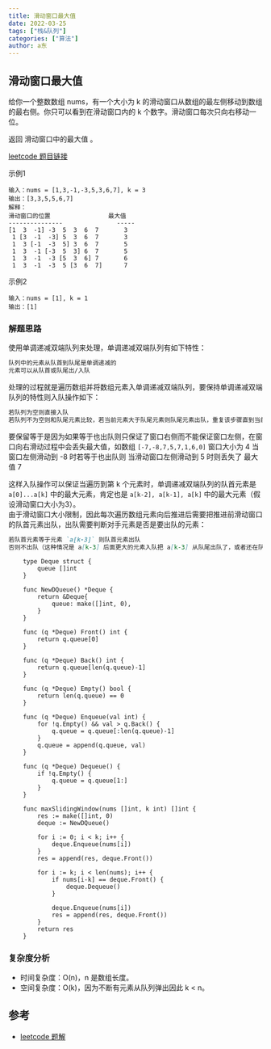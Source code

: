```yaml
---
title: 滑动窗口最大值
date: 2022-03-25
tags: ["栈&队列"]
categories: ["算法"]
author: a东
---
```


##  滑动窗口最大值
给你一个整数数组 nums，有一个大小为 k 的滑动窗口从数组的最左侧移动到数组的最右侧。你只可以看到在滑动窗口内的 k 个数字。滑动窗口每次只向右移动一位。

返回 滑动窗口中的最大值 。

[leetcode 题目链接](https://leetcode-cn.com/problems/evaluate-reverse-polish-notation/)

示例1
```
输入：nums = [1,3,-1,-3,5,3,6,7], k = 3
输出：[3,3,5,5,6,7]
解释：
滑动窗口的位置                最大值
---------------               -----
[1  3  -1] -3  5  3  6  7       3
 1 [3  -1  -3] 5  3  6  7       3
 1  3 [-1  -3  5] 3  6  7       5
 1  3  -1 [-3  5  3] 6  7       5
 1  3  -1  -3 [5  3  6] 7       6
 1  3  -1  -3  5 [3  6  7]      7
```

示例2
```
输入：nums = [1], k = 1
输出：[1]
```
<!-- more -->


### 解题思路
使用单调递减双端队列来处理，单调递减双端队列有如下特性：

```markdown
队列中的元素从队首到队尾是单调递减的
元素可以从队首或队尾出/入队
```

处理的过程就是遍历数组并将数组元素入单调递减双端队列，要保持单调递减双端队列的特性则入队操作如下：
```markdown
若队列为空则直接入队
若队列不为空则和队尾元素比较，若当前元素大于队尾元素则队尾元素出队，重复该步骤直到当前元素小于等于队尾元素或队列为空 
```
要保留等于是因为如果等于也出队则只保证了窗口右侧而不能保证窗口左侧，在窗口向右滑动过程中会丢失最大值，如数组 `[-7,-8,7,5,7,1,6,0]` 窗口大小为 4 
当窗口左侧滑动到 -8 时若等于也出队则 当滑动窗口左侧滑动到 5 时则丢失了 最大值 7

这样入队操作可以保证当遍历到第 k 个元素时，单调递减双端队列的队首元素是 `a[0]...a[k]` 中的最大元素，肯定也是 `a[k-2], a[k-1], a[k]` 中的最大元素（假设滑动窗口大小为3）。<br>
由于滑动窗口大小限制，因此每次遍历数组元素向后推进后需要把推进前滑动窗口的队首元素出队，出队需要判断对手元素是否是要出队的元素：
```markdown
若队首元素等于元素 `a[k-3]` 则队首元素出队
否则不出队（这种情况是 a[k-3] 后面更大的元素入队把 a[k-3] 从队尾出队了，或者还在队列中）
```


```cgo
    type Deque struct {
        queue []int
    }
    
    func NewDQueue() *Deque {
        return &Deque{
            queue: make([]int, 0),
        }
    }
    
    func (q *Deque) Front() int {
        return q.queue[0]
    }
    
    func (q *Deque) Back() int {
        return q.queue[len(q.queue)-1]
    }
    
    func (q *Deque) Empty() bool {
        return len(q.queue) == 0
    }
    
    func (q *Deque) Enqueue(val int) {
        for !q.Empty() && val > q.Back() {
            q.queue = q.queue[:len(q.queue)-1]
        }
        q.queue = append(q.queue, val)
    }
    
    func (q *Deque) Dequeue() {
        if !q.Empty() {
            q.queue = q.queue[1:]
        }
    }
    
    func maxSlidingWindow(nums []int, k int) []int {
        res := make([]int, 0)
        deque := NewDQueue()
    
        for i := 0; i < k; i++ {
            deque.Enqueue(nums[i])
        }
        res = append(res, deque.Front())
    
        for i := k; i < len(nums); i++ {
            if nums[i-k] == deque.Front() {
                deque.Dequeue()
            }
    
            deque.Enqueue(nums[i])
            res = append(res, deque.Front())
        }
        return res
    }
```


### 复杂度分析
- 时间复杂度：O(n)，n 是数组长度。
- 空间复杂度：O(k)，因为不断有元素从队列弹出因此 k < n。



## 参考
* [leetcode 题解](https://leetcode-cn.com/problems/sliding-window-maximum/solution/hua-dong-chuang-kou-zui-da-zhi-by-leetco-ki6m/)






